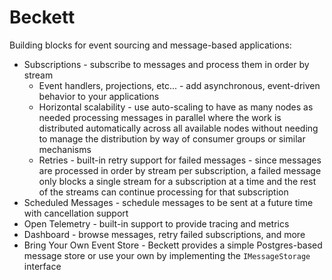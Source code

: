 # Beckett

Building blocks for event sourcing and message-based applications:

- Subscriptions - subscribe to messages and process them in order by stream
  - Event handlers, projections, etc... - add asynchronous, event-driven behavior to your applications
  - Horizontal scalability - use auto-scaling to have as many nodes as needed processing messages in parallel where the work is distributed automatically across all available nodes without needing to manage the distribution by way of consumer groups or similar mechanisms
  - Retries - built-in retry support for failed messages - since messages are processed in order by stream per subscription, a failed message only blocks a single stream for a subscription at a time and the rest of the streams can continue processing for that subscription
- Scheduled Messages - schedule messages to be sent at a future time with cancellation support
- Open Telemetry - built-in support to provide tracing and metrics
- Dashboard - browse messages, retry failed subscriptions, and more
- Bring Your Own Event Store - Beckett provides a simple Postgres-based message store or use your own by implementing the `IMessageStorage` interface
